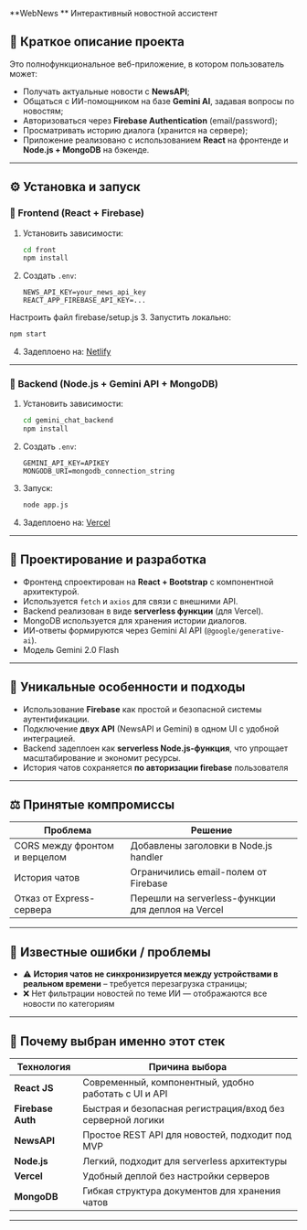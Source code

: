 
**WebNews ** Интерактивный новостной ассистент

## 📌 Краткое описание проекта

Это полнофункциональное веб-приложение, в котором пользователь может:

* Получать актуальные новости с **NewsAPI**;
* Общаться с ИИ-помощником на базе **Gemini AI**, задавая вопросы по новостям;
* Авторизоваться через **Firebase Authentication** (email/password);
* Просматривать историю диалога (хранится на сервере);
* Приложение реализовано с использованием **React** на фронтенде и **Node.js + MongoDB** на бэкенде.

---

## ⚙️ Установка и запуск

### 🔧 Frontend (React + Firebase)

1. Установить зависимости:

   ```bash
   cd front
   npm install
   ```

2. Создать `.env`:

   ```
   NEWS_API_KEY=your_news_api_key
   REACT_APP_FIREBASE_API_KEY=...
   ```
Настроить файл firebase/setup.js
3. Запустить локально:

   ```bash
   npm start
   ```

4. Задеплоено на: [Netlify](https://webnewspaper.netlify.app/)

---

### 🧠 Backend (Node.js + Gemini API + MongoDB)

1. Установить зависимости:

   ```bash
   cd gemini_chat_backend
   npm install
   ```

2. Создать `.env`:

   ```
   GEMINI_API_KEY=APIKEY
   MONGODB_URI=mongodb_connection_string
   ```

3. Запуск:

   ```bash
   node app.js
   ```

4. Задеплоено на: [Vercel](https://serverless-ai-beige.vercel.app/api/chat)

---

## 🧩 Проектирование и разработка

* Фронтенд спроектирован на **React + Bootstrap** с компонентной архитектурой.
* Используется `fetch` и `axios` для связи с внешними API.
* Backend реализован в виде **serverless функции** (для Vercel).
* MongoDB используется для хранения истории диалогов.
* ИИ-ответы формируются через Gemini AI API (`@google/generative-ai`).
* Модель Gemini 2.0 Flash

---

## 🚀 Уникальные особенности и подходы

* Использование **Firebase** как простой и безопасной системы аутентификации.
* Подключение **двух API** (NewsAPI и Gemini) в одном UI с удобной интеграцией.
* Backend задеплоен как **serverless Node.js-функция**, что упрощает масштабирование и экономит ресурсы.
* История чатов сохраняется **по авторизации firebase** пользователя

---

## ⚖️ Принятые компромиссы

| Проблема                      | Решение                                            |
| ----------------------------- | -------------------------------------------------- |
| CORS между фронтом и верцелом | Добавлены заголовки в Node.js handler              |
| История чатов        | Ограничились email-полем от Firebase               |
| Отказ от Express-сервера      | Перешли на serverless-функции для деплоя на Vercel |

---

## 🐞 Известные ошибки / проблемы

* ⚠️ **История чатов не синхронизируется между устройствами в реальном времени** – требуется перезагрузка страницы;
* ❌ Нет фильтрации новостей по теме ИИ — отображаются все новости по категориям

---

## 💬 Почему выбран именно этот стек

| Технология        | Причина выбора                                             |
| ----------------- | ---------------------------------------------------------- |
| **React JS**      | Современный, компонентный, удобно работать с UI и API      |
| **Firebase Auth** | Быстрая и безопасная регистрация/вход без серверной логики |
| **NewsAPI**       | Простое REST API для новостей, подходит под MVP            |
| **Node.js**       | Легкий, подходит для serverless архитектуры                |
| **Vercel**        | Удобный деплой без настройки серверов                      |
| **MongoDB**       | Гибкая структура документов для хранения чатов             |

---
